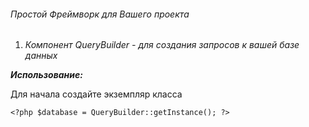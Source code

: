 ###### Простой Фреймворк для Вашего проекта

1. _Компонент QueryBuilder - для создания запросов к вашей базе данных_

_**Использование:**_

Для начала создайте экземпляр класса

`<?php
$database = QueryBuilder::getInstance();
?>
` 



